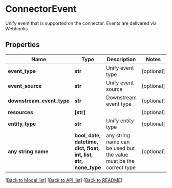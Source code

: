 # ConnectorEvent

Unify event that is supported on the connector. Events are delivered via Webhooks.

## Properties
Name | Type | Description | Notes
------------ | ------------- | ------------- | -------------
**event_type** | **str** | Unify event type | [optional] 
**event_source** | **str** | Unify event source | [optional] 
**downstream_event_type** | **str** | Downstream event type | [optional] 
**resources** | **[str]** |  | [optional] 
**entity_type** | **str** | Unify entity type | [optional] 
**any string name** | **bool, date, datetime, dict, float, int, list, str, none_type** | any string name can be used but the value must be the correct type | [optional]

[[Back to Model list]](../../README.md#documentation-for-models) [[Back to API list]](../../README.md#documentation-for-api-endpoints) [[Back to README]](../../README.md)


